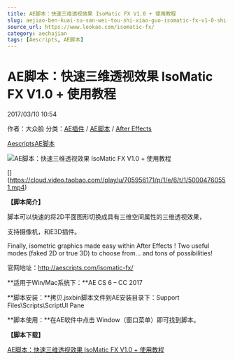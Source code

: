 ```yaml
---
title: AE脚本：快速三维透视效果 IsoMatic FX V1.0 + 使用教程
slug: aejiao-ben-kuai-su-san-wei-tou-shi-xiao-guo-isomatic-fx-v1-0-shi-yong-jiao-cheng
source_url: https://www.lookae.com/isomatic-fx/
category: aechajian
tags: [Aescripts, AE脚本]
---
```

# AE脚本：快速三维透视效果 IsoMatic FX V1.0 + 使用教程

2017/03/10 10:54

作者：大众脸
分类：[AE插件](https://www.lookae.com/after-effects/aechajian/) / [AE脚本](https://www.lookae.com/after-effects/aescripts/) / [After Effects](https://www.lookae.com/after-effects/)

[Aescripts](https://www.lookae.com/tag/aescripts/)[AE脚本](https://www.lookae.com/tag/ae%e8%84%9a%e6%9c%ac/)

![AE脚本：快速三维透视效果 IsoMatic FX V1.0 + 使用教程](https://www.lookae.com/wp-content/uploads/2019/11/Isomatic-FX-16.jpg "AE脚本：快速三维透视效果 IsoMatic FX V1.0 + 使用教程-LookAE.com")

[﻿[﻿]("https://cloud.video.taobao.com//play/u/705956171/p/1/e/6/t/1/50004760551.mp4)](https://cloud.video.taobao.com//play/u/705956171/p/1/e/6/t/1/50004760551.mp4)

**【脚本简介】**

脚本可以快速的将2D平面图形切换成具有三维空间属性的三维透视效果，

支持摄像机，和E3D插件。

Finally, isometric graphics made easy within After Effects ! Two useful modes (faked 2D or true 3D) to choose from… and tons of possibilities!

官网地址：http://aescripts.com/isomatic-fx/

**适用于Win/Mac系统下：**AE CS 6 – CC 2017

**脚本安装：**拷贝.jsxbin脚本文件到AE安装目录下：Support Files\Scripts\ScriptUI Pane

**脚本使用：**在AE软件中点击 Window（窗口菜单）即可找到脚本。

**【脚本下载】**

[AE脚本：快速三维透视效果 IsoMatic FX V1.0 + 使用教程](https://lookae.ctfile.com/fs/azo175448802)
